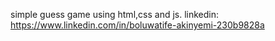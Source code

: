 simple guess game using html,css and js.
linkedin: https://www.linkedin.com/in/boluwatife-akinyemi-230b9828a
